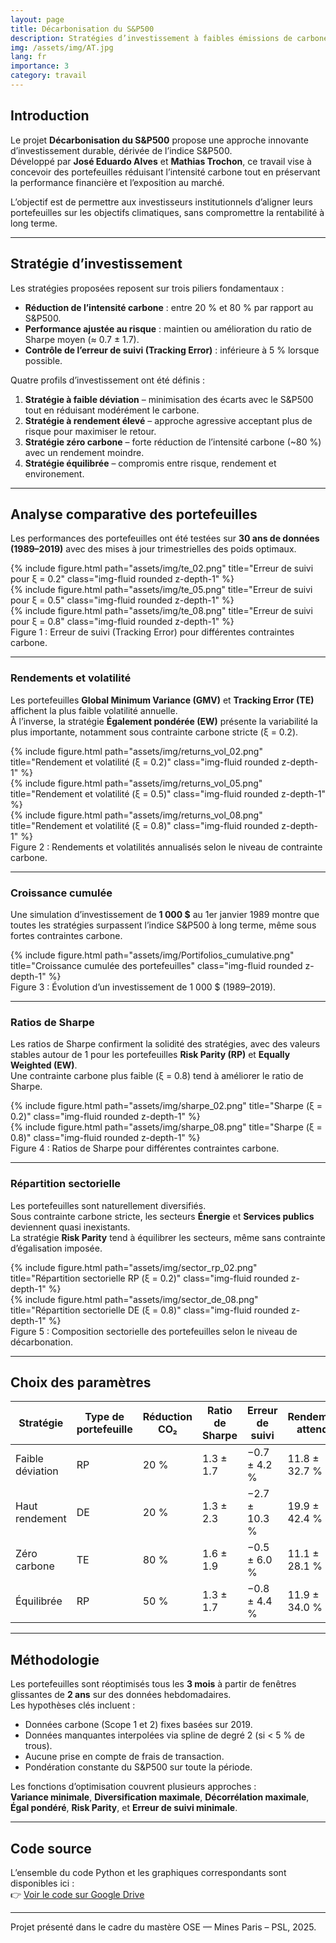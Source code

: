 ```yaml
---
layout: page
title: Décarbonisation du S&P500
description: Stratégies d’investissement à faibles émissions de carbone
img: /assets/img/AT.jpg
lang: fr
importance: 3
category: travail
---
```


## Introduction

Le projet **Décarbonisation du S&P500** propose une approche innovante d’investissement durable, dérivée de l’indice S&P500.  
Développé par **José Eduardo Alves** et **Mathias Trochon**, ce travail vise à concevoir des portefeuilles réduisant l’intensité carbone tout en préservant la performance financière et l’exposition au marché.

L’objectif est de permettre aux investisseurs institutionnels d’aligner leurs portefeuilles sur les objectifs climatiques, sans compromettre la rentabilité à long terme.

---

## Stratégie d’investissement

Les stratégies proposées reposent sur trois piliers fondamentaux :

- **Réduction de l’intensité carbone** : entre 20 % et 80 % par rapport au S&P500.  
- **Performance ajustée au risque** : maintien ou amélioration du ratio de Sharpe moyen (≈ 0.7 ± 1.7).  
- **Contrôle de l’erreur de suivi (Tracking Error)** : inférieure à 5 % lorsque possible.

Quatre profils d’investissement ont été définis :

1. **Stratégie à faible déviation** – minimisation des écarts avec le S&P500 tout en réduisant modérément le carbone.  
2. **Stratégie à rendement élevé** – approche agressive acceptant plus de risque pour maximiser le retour.  
3. **Stratégie zéro carbone** – forte réduction de l’intensité carbone (~80 %) avec un rendement moindre.  
4. **Stratégie équilibrée** – compromis entre risque, rendement et environement.

---

## Analyse comparative des portefeuilles

Les performances des portefeuilles ont été testées sur **30 ans de données (1989–2019)** avec des mises à jour trimestrielles des poids optimaux.

<div class="row">
  <div class="col-sm mt-3 mt-md-0">
    {% include figure.html path="assets/img/te_02.png" title="Erreur de suivi pour ξ = 0.2" class="img-fluid rounded z-depth-1" %}
  </div>
  <div class="col-sm mt-3 mt-md-0">
    {% include figure.html path="assets/img/te_05.png" title="Erreur de suivi pour ξ = 0.5" class="img-fluid rounded z-depth-1" %}
  </div>
  <div class="col-sm mt-3 mt-md-0">
    {% include figure.html path="assets/img/te_08.png" title="Erreur de suivi pour ξ = 0.8" class="img-fluid rounded z-depth-1" %}
  </div>
</div>
<div class="caption">
    Figure 1 : Erreur de suivi (Tracking Error) pour différentes contraintes carbone.
</div>

---

### Rendements et volatilité

Les portefeuilles **Global Minimum Variance (GMV)** et **Tracking Error (TE)** affichent la plus faible volatilité annuelle.  
À l’inverse, la stratégie **Également pondérée (EW)** présente la variabilité la plus importante, notamment sous contrainte carbone stricte (ξ = 0.2).

<div class="row">
  <div class="col-sm mt-3 mt-md-0">
    {% include figure.html path="assets/img/returns_vol_02.png" title="Rendement et volatilité (ξ = 0.2)" class="img-fluid rounded z-depth-1" %}
  </div>
  <div class="col-sm mt-3 mt-md-0">
    {% include figure.html path="assets/img/returns_vol_05.png" title="Rendement et volatilité (ξ = 0.5)" class="img-fluid rounded z-depth-1" %}
  </div>
  <div class="col-sm mt-3 mt-md-0">
    {% include figure.html path="assets/img/returns_vol_08.png" title="Rendement et volatilité (ξ = 0.8)" class="img-fluid rounded z-depth-1" %}
  </div>
</div>
<div class="caption">
    Figure 2 : Rendements et volatilités annualisés selon le niveau de contrainte carbone.
</div>

---

### Croissance cumulée

Une simulation d’investissement de **1 000 $** au 1er janvier 1989 montre que toutes les stratégies surpassent l’indice S&P500 à long terme, même sous fortes contraintes carbone.

<div class="row justify-content-sm-center">
  <div class="col-sm-8 mt-3 mt-md-0">
    {% include figure.html path="assets/img/Portifolios_cumulative.png" title="Croissance cumulée des portefeuilles" class="img-fluid rounded z-depth-1" %}
  </div>
</div>
<div class="caption">
    Figure 3 : Évolution d’un investissement de 1 000 $ (1989–2019).
</div>

---

### Ratios de Sharpe

Les ratios de Sharpe confirment la solidité des stratégies, avec des valeurs stables autour de 1 pour les portefeuilles **Risk Parity (RP)** et **Equally Weighted (EW)**.  
Une contrainte carbone plus faible (ξ = 0.8) tend à améliorer le ratio de Sharpe.

<div class="row">
  <div class="col-sm mt-3 mt-md-0">
    {% include figure.html path="assets/img/sharpe_02.png" title="Sharpe (ξ = 0.2)" class="img-fluid rounded z-depth-1" %}
  </div>
  <div class="col-sm mt-3 mt-md-0">
    {% include figure.html path="assets/img/sharpe_08.png" title="Sharpe (ξ = 0.8)" class="img-fluid rounded z-depth-1" %}
  </div>
</div>
<div class="caption">
    Figure 4 : Ratios de Sharpe pour différentes contraintes carbone.
</div>

---

### Répartition sectorielle

Les portefeuilles sont naturellement diversifiés.  
Sous contrainte carbone stricte, les secteurs **Énergie** et **Services publics** deviennent quasi inexistants.  
La stratégie **Risk Parity** tend à équilibrer les secteurs, même sans contrainte d’égalisation imposée.

<div class="row">
  <div class="col-sm mt-3 mt-md-0">
    {% include figure.html path="assets/img/sector_rp_02.png" title="Répartition sectorielle RP (ξ = 0.2)" class="img-fluid rounded z-depth-1" %}
  </div>
  <div class="col-sm mt-3 mt-md-0">
    {% include figure.html path="assets/img/sector_de_08.png" title="Répartition sectorielle DE (ξ = 0.8)" class="img-fluid rounded z-depth-1" %}
  </div>
</div>
<div class="caption">
    Figure 5 : Composition sectorielle des portefeuilles selon le niveau de décarbonation.
</div>

---

## Choix des paramètres

| Stratégie | Type de portefeuille | Réduction CO₂ | Ratio de Sharpe | Erreur de suivi | Rendement attendu |
|------------|----------------------|----------------|-----------------|-----------------|-------------------|
| Faible déviation | RP | 20 % | 1.3 ± 1.7 | −0.7 ± 4.2 % | 11.8 ± 32.7 % |
| Haut rendement | DE | 20 % | 1.3 ± 2.3 | −2.7 ± 10.3 % | 19.9 ± 42.4 % |
| Zéro carbone | TE | 80 % | 1.6 ± 1.9 | −0.5 ± 6.0 % | 11.1 ± 28.1 % |
| Équilibrée | RP | 50 % | 1.3 ± 1.7 | −0.8 ± 4.4 % | 11.9 ± 34.0 % |

---

## Méthodologie

Les portefeuilles sont réoptimisés tous les **3 mois** à partir de fenêtres glissantes de **2 ans** sur des données hebdomadaires.  
Les hypothèses clés incluent :

- Données carbone (Scope 1 et 2) fixes basées sur 2019.  
- Données manquantes interpolées via spline de degré 2 (si < 5 % de trous).  
- Aucune prise en compte de frais de transaction.  
- Pondération constante du S&P500 sur toute la période.

Les fonctions d’optimisation couvrent plusieurs approches :  
**Variance minimale**, **Diversification maximale**, **Décorrélation maximale**, **Égal pondéré**, **Risk Parity**, et **Erreur de suivi minimale**.

---

## Code source

L’ensemble du code Python et les graphiques correspondants sont disponibles ici :  
👉 [Voir le code sur Google Drive](https://drive.google.com/file/d/1fU5SLwBES8iJTRw_UZ3iGKBhJjrMPNFA/view?usp=sharing)

---

<div class="caption">
Projet présenté dans le cadre du mastère OSE — Mines Paris – PSL, 2025.
</div>
